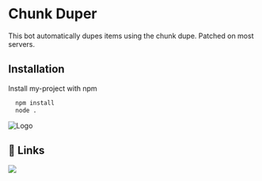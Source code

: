 




# Chunk Duper

This bot automatically dupes items using the chunk dupe. Patched on most servers.



## Installation

Install my-project with npm

```cmd
  npm install
  node .
```
    
![Logo](https://imgur.com/2eDSxXs.png)

## 🔗 Links
[![](https://dcbadge.vercel.app/api/server/NysD9gyx7R)](https://discord.gg/NysD9gyx7R)
